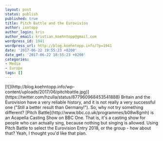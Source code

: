 ```yaml
---
layout: post
status: publish
published: true
title: Pitch Battle and the Eurovision
author: isotopp
author_login: kris
author_email: kristian.koehntopp@gmail.com
wordpress_id: 1941
wordpress_url: http://blog.koehntopp.info/?p=1941
date: '2017-06-22 19:55:23 +0200'
date_gmt: '2017-06-22 18:55:23 +0200'
categories:
- Media
- Europe
tags: []
---
```

<p>[![](http://blog.koehntopp.info/wp-content/uploads/2017/06/pitchbattle.jpg)](https://twitter.com/hzulla/status/877960968453541888) Britain and the Eurovision have a very reliable history, and it is not really a very successful one ("Still a better result than Germany!"). So, why not try something different? [Pitch Battle](http://www.bbc.co.uk/programmes/b08w8gmh) is an Acapella Casting Show on BBC One. That is, it's a casting show for people who can actually sing, because nothing but singing is allowed. Using Pitch Battle to select the Eurovision Entry 2018, or the group - how about that? Yeah, I thought you'd like that plan.</p>

